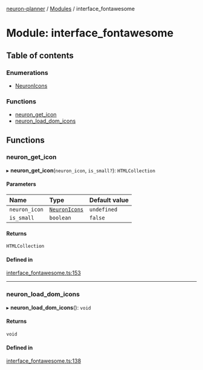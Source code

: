 [neuron-planner](../README.md) / [Modules](../modules.md) / interface\_fontawesome

# Module: interface\_fontawesome

## Table of contents

### Enumerations

- [NeuronIcons](../enums/interface_fontawesome.NeuronIcons.md)

### Functions

- [neuron\_get\_icon](interface_fontawesome.md#neuron_get_icon)
- [neuron\_load\_dom\_icons](interface_fontawesome.md#neuron_load_dom_icons)

## Functions

### neuron\_get\_icon

▸ **neuron_get_icon**(`neuron_icon`, `is_small?`): `HTMLCollection`

#### Parameters

| Name | Type | Default value |
| :------ | :------ | :------ |
| `neuron_icon` | [`NeuronIcons`](../enums/interface_fontawesome.NeuronIcons.md) | `undefined` |
| `is_small` | `boolean` | `false` |

#### Returns

`HTMLCollection`

#### Defined in

[interface_fontawesome.ts:153](https://github.com/vtol-neuron/neuron-planner/blob/4fe8ba4/src/js/interface_fontawesome.ts#L153)

___

### neuron\_load\_dom\_icons

▸ **neuron_load_dom_icons**(): `void`

#### Returns

`void`

#### Defined in

[interface_fontawesome.ts:138](https://github.com/vtol-neuron/neuron-planner/blob/4fe8ba4/src/js/interface_fontawesome.ts#L138)
